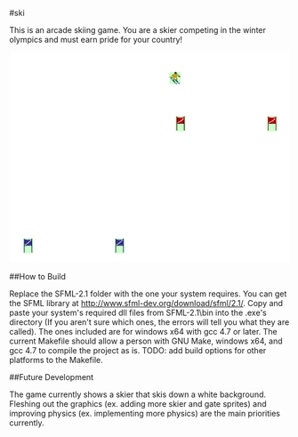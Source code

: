 #ski

This is an arcade skiing game. You are a skier competing in the winter 
olympics and must earn pride for your country!

![ski](ski-sample-1.png)

##How to Build

Replace the SFML-2.1 folder with the one your system requires.  You can get
the SFML library at http://www.sfml-dev.org/download/sfml/2.1/.  Copy and
paste your system's required dll files from SFML-2.1\bin into the .exe's
directory (If you aren't sure which ones, the errors will tell you what they
are called). The ones included are for windows x64 with gcc 4.7 or later.
The current Makefile should allow a person with GNU Make, windows x64, and
gcc 4.7 to compile the project as is. TODO: add build options for other
platforms to the Makefile.


##Future Development

The game currently shows a skier that skis down a white background. Fleshing
out the graphics (ex. adding more skier and gate sprites) and improving physics
(ex. implementing more physics) are the main priorities currently.
